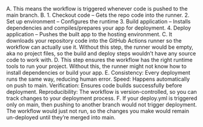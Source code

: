 A. This means the workflow is triggered whenever code is pushed to the main branch.
B. 1. Checkout code – Gets the repo code into the runner.
   2. Set up environment – Configures the runtime 
   3. Build application – Installs dependencies and compiles/prepares your app for deployment.
   4. Deploy application – Pushes the built app to the hosting environment.
C. It downloads your repository code into the GitHub Actions runner so the workflow can actually use it. Without this step, the runner would be empty, aka no project files, so the build and deploy steps wouldn’t have any source code to work with.
D. This step ensures the workflow has the right runtime tools to run your project. Without this, the runner might not know how to install dependencies or build your app.
E. Consistency: Every deployment runs the same way, reducing human error.
   Speed: Happens automatically on push to main.
   Verification: Ensures code builds successfully before deployment.
   Reproducibility: The workflow is version-controlled, so you can track changes to your deployment process.
F. If your deploy.yml is triggered only on main, then pushing to another branch would not trigger deployment. The workflow would just not run, so the changes you make would remain un-deployed until they’re merged into main.
